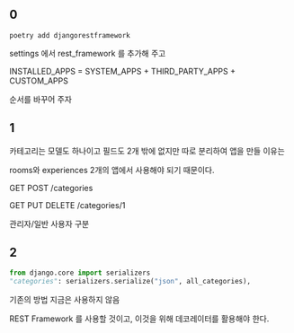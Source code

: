 ## 0

`poetry add djangorestframework`

settings 에서 rest_framework 를 추가해 주고

INSTALLED_APPS = SYSTEM_APPS + THIRD_PARTY_APPS + CUSTOM_APPS 

순서를 바꾸어 주자



## 1

카테고리는 모델도 하나이고 필드도 2개 밖에 없지만 따로 분리하여 앱을 만들 이유는

rooms와 experiences 2개의 앱에서 사용해야 되기 때문이다. 

GET POST /categories

GET PUT DELETE /categories/1

관리자/일반 사용자 구분



## 2

```python
from django.core import serializers
"categories": serializers.serialize("json", all_categories),
```

기존의 방법 지금은 사용하지 않음



REST Framework 를 사용할 것이고, 이것을 위해 데코레이터를 활용해야 한다. 

